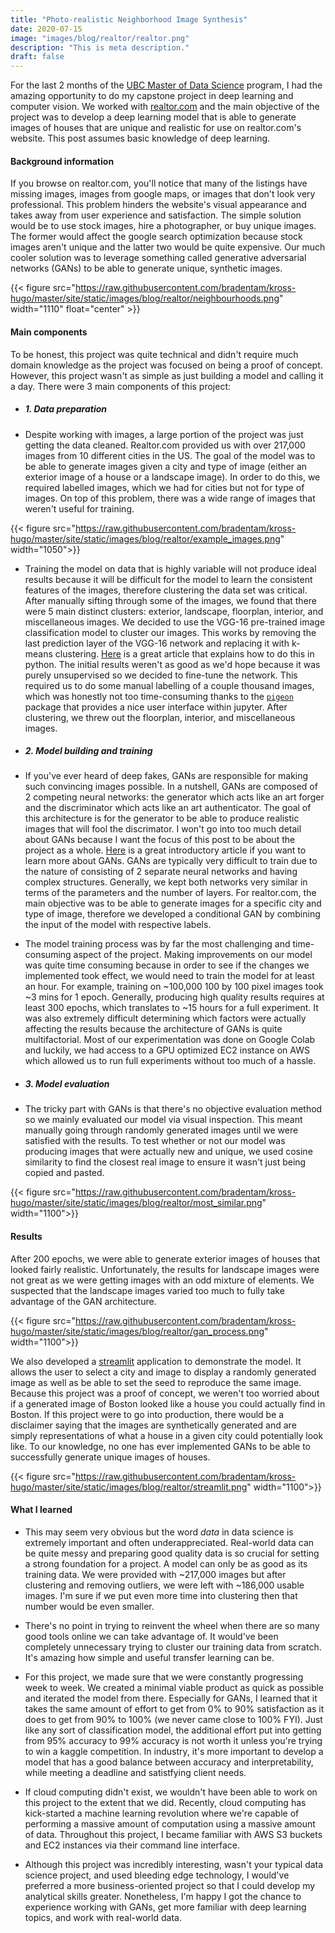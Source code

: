 ```yaml
---
title: "Photo-realistic Neighborhood Image Synthesis"
date: 2020-07-15
image: "images/blog/realtor/realtor.png"
description: "This is meta description."
draft: false
---
```



For the last 2 months of the [UBC Master of Data Science](https://masterdatascience.ubc.ca/) program, I had the amazing opportunity to do my capstone project in deep learning and computer vision. We worked with [realtor.com](https://realtor.com) and the main objective of the project was to develop a deep learning model that is able to generate images of houses that are unique and realistic for use on realtor.com's website. This post assumes basic knowledge of deep learning.

#### Background information

If you browse on realtor.com, you'll notice that many of the listings have missing images, images from google maps, or images that don't look very professional. This problem hinders the website's visual appearance and takes away from user experience and satisfaction. The simple solution would be to use stock images, hire a photographer, or buy unique images. The former would affect the google search optimization because stock images aren't unique and the latter two would be quite expensive. Our much cooler solution was to leverage something called generative adversarial networks (GANs) to be able to generate unique, synthetic images.

{{< figure src="https://raw.githubusercontent.com/bradentam/kross-hugo/master/site/static/images/blog/realtor/neighbourhoods.png" width="1110" float="center" >}}

#### Main components

To be honest, this project was quite technical and didn't require much domain knowledge as the project was focused on being a proof of concept. However, this project wasn't as simple as just building a model and calling it a day. There were 3 main components of this project:

- ##### 1. Data preparation

- Despite working with images, a large portion of the project was just getting the data cleaned. Realtor.com provided us with over 217,000 images from 10 different cities in the US. The goal of the model was to be able to generate images given a city and type of image (either an exterior image of a house or a landscape image). In order to do this, we required labelled images, which we had for cities but not for type of images. On top of this problem, there was a wide range of images that weren't useful for training. 

{{< figure src="https://raw.githubusercontent.com/bradentam/kross-hugo/master/site/static/images/blog/realtor/example_images.png" width="1050">}}

- Training the model on data that is highly variable will not produce ideal results because it will be difficult for the model to learn the consistent features of the images, therefore clustering the data set was critical. After manually sifting through some of the images, we found that there were 5 main distinct clusters: exterior, landscape, floorplan, interior, and miscellaneous images. We decided to use the VGG-16 pre-trained image classification model to cluster our images. This works by removing the last prediction layer of the VGG-16 network and replacing it with k-means clustering. [Here](https://medium.com/@franky07724_57962/using-keras-pre-trained-models-for-feature-extraction-in-image-clustering-a142c6cdf5b1) is a great article that explains how to do this in python. The initial results weren't as good as we'd hope because it was purely unsupervised so we decided to fine-tune the network. This required us to do some manual labelling of a couple thousand images, which was honestly not too time-consuming thanks to the [`pigeon`](https://pypi.org/project/pigeon-jupyter/) package that provides a nice user interface within jupyter. After clustering, we threw out the floorplan, interior, and miscellaneous images. 


- ##### 2. Model building and training

- If you've ever heard of deep fakes, GANs are responsible for making such convincing images possible. In a nutshell, GANs are composed of 2 competing neural networks: the generator which acts like an art forger and the discriminator which acts like an art authenticator. The goal of this architecture is for the generator to be able to produce realistic images that will fool the discrimator. I won't go into too much detail about GANs because I want the focus of this post to be about the project as a whole. [Here](https://pathmind.com/wiki/generative-adversarial-network-gan) is a great introductory article if you want to learn more about GANs. GANs are typically very difficult to train due to the nature of consisting of 2 separate neural networks and having complex structures. Generally, we kept both networks very similar in terms of the parameters and the number of layers. For realtor.com, the main objective was to be able to generate images for a specific city and type of image, therefore we developed a conditional GAN by combining the input of the model with respective labels.

- The model training process was by far the most challenging and time-consuming aspect of the project. Making improvements on our model was quite time consuming because in order to see if the changes we implemented took effect, we would need to train the model for at least an hour. For example, training on ~100,000 100 by 100 pixel images took ~3 mins for 1 epoch. Generally, producing high quality results requires at least 300 epochs, which translates to ~15 hours for a full experiment. It was also extremely difficult determining which factors were actually affecting the results because the architecture of GANs is quite multifactorial. Most of our experimentation was done on Google Colab and luckily, we had access to a GPU optimized EC2 instance on AWS which allowed us to run full experiments without too much of a hassle. 

- ##### 3. Model evaluation

- The tricky part with GANs is that there's no objective evaluation method so we mainly evaluated our model via visual inspection. This meant manually going through randomly generated images until we were satisfied with the results. To test whether or not our model was producing images that were actually new and unique, we used cosine similarity to find the closest real image to ensure it wasn't just being copied and pasted. 

{{< figure src="https://raw.githubusercontent.com/bradentam/kross-hugo/master/site/static/images/blog/realtor/most_similar.png" width="1100">}}

#### Results

After 200 epochs, we were able to generate exterior images of houses that looked fairly realistic. Unfortunately, the results for landscape images were not great as we were getting images with an odd mixture of elements. We suspected that the landscape images varied too much to fully take advantage of the GAN architecture.

{{< figure src="https://raw.githubusercontent.com/bradentam/kross-hugo/master/site/static/images/blog/realtor/gan_process.png" width="1100">}}

We also developed a [streamlit](https://www.streamlit.io/) application to demonstrate the model. It allows the user to select a city and image to display a randomly generated image as well as be able to set the seed to reproduce the same image. Because this project was a proof of concept, we weren't too worried about if a generated image of Boston looked like a house you could actually find in Boston. If this project were to go into production, there would be a disclaimer saying that the images are synthetically generated and are simply representations of what a house in a given city could potentially look like. To our knowledge, no one has ever implemented GANs to be able to successfully generate unique images of houses.

{{< figure src="https://raw.githubusercontent.com/bradentam/kross-hugo/master/site/static/images/blog/realtor/streamlit.png" width="1100">}}

#### What I learned 

- This may seem very obvious but the word *data* in data science is extremely important and often underappreciated. Real-world data can be quite messy and preparing good quality data is so crucial for setting a strong foundation for a project. A model can only be as good as its training data. We were provided with ~217,000 images but after clustering and removing outliers, we were left with ~186,000 usable images. I'm sure if we put even more time into clustering then that number would be even smaller. 

- There's no point in trying to reinvent the wheel when there are so many good tools online we can take advantage of. It would've been completely unnecessary trying to cluster our training data from scratch. It's amazing how simple and useful transfer learning can be. 

- For this project, we made sure that we were constantly progressing week to week. We created a minimal viable product as quick as possible and iterated the model from there. Especially for GANs, I learned that it takes the same amount of effort to get from 0% to 90% satisfaction as it does to get from 90% to 100% (we never came close to 100% FYI). Just like any sort of classification model, the additional effort put into getting from 95% accuracy to 99% accuracy is not worth it unless you're trying to win a kaggle competition. In industry, it's more important to develop a model that has a good balance between accuracy and interpretability, while meeting a deadline and satistfying client needs. 

- If cloud computing didn't exist, we wouldn't have been able to work on this project to the extent that we did. Recently, cloud computing has kick-started a machine learning revolution where we're capable of performing a massive amount of computation using a massive amount of data. Throughout this project, I became familiar with AWS S3 buckets and EC2 instances via their command line interface.

- Although this project was incredibly interesting, wasn't your typical data science project, and used bleeding edge technology, I would've preferred a more business-oriented project so that I could develop my analytical skills greater. Nonetheless, I'm happy I got the chance to experience working with GANs, get more familiar with deep learning topics, and work with real-world data.